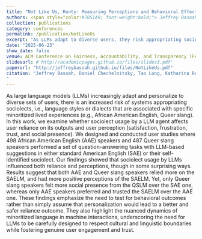 ```yaml
---
title: "Not Like Us, Hunty: Measuring Perceptions and Behavioral Effects of Minoritized Anthropomorphic Cues in LLMs"
authors: <span style="color:#7851A9; font-weight:bold;"> Jeffrey Basoah </span>, </strong> <a href="https://chechelnitskd.github.io" target="_blank">Daniel Chechelnitsky</a>, <a href="https://iamtaolong.github.io/" target="_blank">Tao Long</a>, <a href="https://www.cs.washington.edu/people/faculty/reinecke" target="_blank">Katharina Reinecke</a>,Chrysoula Zerva, <a href="https://cs.stanford.edu/~katezhou/" target="_blank">Kaitlyn Zhou</a>, <a href="https://markjdiaz.com/" target="_blank">Mark Díaz</a>, <a href="https://maartensap.com/" target="_blank">Maarten Sap</a></p>
collection: publications
category: conferences
permalink: /publication/NotLikeUs
excerpt: "As LLMs adapt to diverse users, they risk appropriating sociolects—language styles tied to minoritized experiences (e.g., African American English, Queer slang). Our study with 985 participants found that while users relied more on and had better perceptions of standard American English (SAE) outputs, sociolect usage influenced social presence differently across groups, highlighting the need for careful LLM design that respects linguistic boundaries while fostering trust and engagement."
date: "2025-06-23"
show_date: false
venue: ACM Conference on Fairness, Accountability, and Transparency (FAccT '25)
slidesurl: #'http://academicpages.github.io/files/slides3.pdf'
paperurl: "http://jeffreybasoah.github.io/files/NotLikeUs.pdf"
citation: "Jeffrey Basoah, Daniel Chechelnitsky, Tao Long, Katharina Reinecke, Chrysoula Zerva, Kaitlyn Zhou, Mark Díaz, and Maarten Sap. 2025. Not Like Us, Hunty: Measuring Perceptions and Behavioral Effects of Minoritized Anthropomorphic Cues in LLMs. In Proceedings of the 2025 ACM Conference on Fairness, Accountability, and Transparency (FAccT '25). Association for Computing Machinery, New York, NY, USA, 710–745. https://doi.org/10.1145/3715275.3732045
"
---
```


As large language models (LLMs) increasingly adapt and personalize to diverse sets of users, there is an increased risk of systems appropriating sociolects, i.e., language styles or dialects that are associated with specific minoritized lived experiences (e.g., African American English, Queer slang). In this work, we examine whether sociolect usage by a LLM agent affects user reliance on its outputs and user perception (satisfaction, frustration, trust, and social presence). We designed and conducted user studies where 498 African American English (AAE) speakers and 487 Queer slang speakers performed a set of question-answering tasks with LLM-based suggestions in either standard American English (SAE) or their self-identified sociolect. Our findings showed that sociolect usage by LLMs influenced both reliance and perceptions, though in some surprising ways. Results suggest that both AAE and Queer slang speakers relied more on the SAELM, and had more positive perceptions of the SAELM. Yet, only Queer slang speakers felt more social presence from the QSLM over the SAE one, whereas only AAE speakers preferred and trusted the SAELM over the AAE one. These findings emphasize the need to test for behavioral outcomes rather than simply assume that personalization would lead to a better and safer reliance outcome. They also highlight the nuanced dynamics of minoritized language in machine interactions, underscoring the need for LLMs to be carefully designed to respect cultural and linguistic boundaries while fostering genuine user engagement and trust.

<!--
<p><strong>Authors: <span style="color: #7851A9; font-weight: bold;"> Jeffrey Basoah </span>, </strong> <a href="https://chechelnitskd.github.io" target="_blank">Daniel Chechelnitsky</a>, <a href="https://iamtaolong.github.io/" target="_blank">Tao Long</a>, <a href="https://www.cs.washington.edu/people/faculty/reinecke" target="_blank">Dr. Katharina Reinecke</a>, Dr. Chrysoula Zerva, <a href="https://cs.stanford.edu/~katezhou/" target="_blank">Kaitlyn Zhou</a>, <a href="https://markjdiaz.com/" target="_blank">Dr. Mark Díaz</a>, <a href="https://maartensap.com/" target="_blank">Dr. Maarten Sap</a></p>
-->